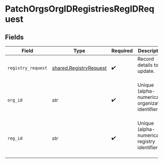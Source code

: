# PatchOrgsOrgIDRegistriesRegIDRequest


## Fields

| Field                                                            | Type                                                             | Required                                                         | Description                                                      |
| ---------------------------------------------------------------- | ---------------------------------------------------------------- | ---------------------------------------------------------------- | ---------------------------------------------------------------- |
| `registry_request`                                               | [shared.RegistryRequest](../../models/shared/registryrequest.md) | :heavy_check_mark:                                               | Record details to update.<br/><br/>                              |
| `org_id`                                                         | *str*                                                            | :heavy_check_mark:                                               | Unique (alpha-numerical) organization identifier.<br/><br/>      |
| `reg_id`                                                         | *str*                                                            | :heavy_check_mark:                                               | Unique (alpha-numerical) registry identifier.<br/><br/>          |